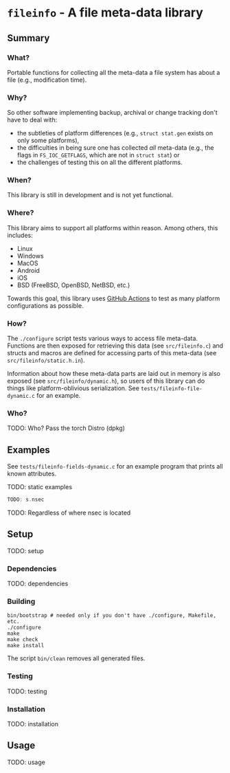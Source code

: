 # `fileinfo` - A file meta-data library

## Summary

### What?

Portable functions for collecting all the meta-data a file system has about a
file (e.g., modification time).

### Why?

So other software implementing backup, archival or change tracking don't have to
deal with:

- the subtleties of platform differences (e.g., `struct stat.gen` exists on only
  some platforms),
- the difficulties in being sure one has collected *all* meta-data (e.g., the
  flags in `FS_IOC_GETFLAGS`, which are not in `struct stat`) or
- the challenges of testing this on all the different platforms.

### When?

This library is still in development and is not yet functional.

### Where?

This library aims to support all platforms within reason. Among others, this
includes:

- Linux
- Windows
- MacOS
- Android
- iOS
- BSD (FreeBSD, OpenBSD, NetBSD, etc.)

Towards this goal, this library uses [GitHub
Actions](https://github.com/adamsmd/fileinfo/actions) to test as many
platform configurations as possible.

### How?

The `./configure` script tests various ways to access file meta-data. Functions
are then exposed for retrieving this data (see `src/fileinfo.c`) and structs and
macros are defined for accessing parts of this meta-data (see
`src/fileinfo/static.h.in`).

Information about how these meta-data parts are laid out in memory is also
exposed (see `src/fileinfo/dynamic.h`), so users of this library can do things
like platform-oblivious serialization.  See `tests/fileinfo-file-dynamic.c` for
an example.

### Who?

TODO: Who?
Pass the torch
Distro (dpkg)

## Examples

See `tests/fileinfo-fields-dynamic.c` for an example program that prints all
known attributes.

TODO: static examples

```C
TODO: s.nsec
```

TODO: Regardless of where nsec is located

## Setup

TODO: setup

### Dependencies

TODO: dependencies

### Building

```Shell
bin/bootstrap # needed only if you don't have ./configure, Makefile, etc.
./configure
make
make check
make install
```

The script `bin/clean` removes all generated files.

### Testing

TODO: testing

### Installation

TODO: installation

## Usage

TODO: usage
